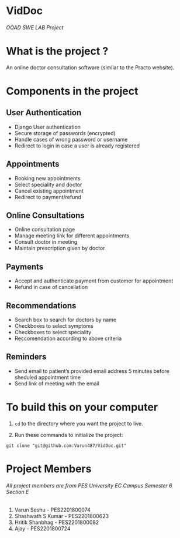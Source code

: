 # VidDoc

###### OOAD SWE LAB Project

# What is the project ?

An online doctor consultation software (similar to the Practo website).

# Components in the project

## User Authentication
- Django User authentication
- Secure storage of passwords (encrypted)
- Handle cases of wrong password or username
- Redirect to login in case a user is already registered

## Appointments
- Booking new appointments
- Select speciality and doctor
- Cancel existing appointment
- Redirect to payment/refund

## Online Consultations
- Online consultation page
- Manage meeting link for different appointments
- Consult doctor in meeting
- Maintain prescription given by doctor

## Payments
- Accept and authenticate payment from customer for appointment
- Refund in case of cancellation

## Recommendations
- Search box to search for doctors by name
- Checkboxes to select symptoms
- Checkboxes to select speciality
- Reccomendation according to above criteria

## Reminders
- Send email to patient’s provided email address 5 minutes before sheduled appointment time
- Send link of meeting with the email

# To build this on your computer

1. ```cd``` to the directory where you want the project to live.

2. Run these commands to initialize the project:

```
git clone "git@github.com:Varun487/VidDoc.git"
```

# Project Members
###### All project members are from PES University EC Campus Semester 6 Section E

1. Varun Seshu - PES2201800074
2. Shashwath S Kumar - PES2201800623 
3. Hritik Shanbhag - PES2201800082
4. Ajay - PES2201800724
